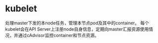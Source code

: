 # kubelet

处理master下发的本node任务，管理本节点pod及其中的container。
每个kubelet会在API Server上注册node自身信息，定期向master汇报资源使用情况，并通过cAdvisor监控container和节点资源。
